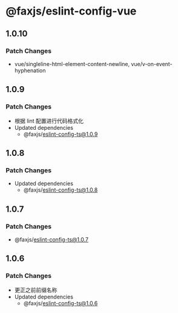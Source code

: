 # @faxjs/eslint-config-vue

## 1.0.10

### Patch Changes

- vue/singleline-html-element-content-newline, vue/v-on-event-hyphenation

## 1.0.9

### Patch Changes

- 根据 lint 配置进行代码格式化
- Updated dependencies
  - @faxjs/eslint-config-ts@1.0.9

## 1.0.8

### Patch Changes

- Updated dependencies
  - @faxjs/eslint-config-ts@1.0.8

## 1.0.7

### Patch Changes

- @faxjs/eslint-config-ts@1.0.7

## 1.0.6

### Patch Changes

- 更正之前前缀名称
- Updated dependencies
  - @faxjs/eslint-config-ts@1.0.6
